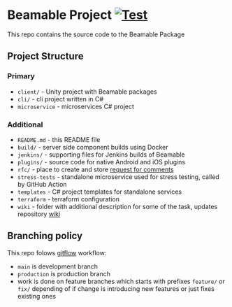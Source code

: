 Beamable Project [![Test](https://github.com/beamable/BeamableProduct/actions/workflows/buildPush.yml/badge.svg?branch=main)](https://github.com/beamable/BeamableProduct/actions/workflows/buildPush.yml)
================

This repo contains the source code to the Beamable Package

Project Structure
-----------------

### Primary

* `client/` - Unity project with Beamable packages
* `cli/` - cli project written in C#
* `microservice` - microservices C# project

### Additional

* `README.md` - this README file
* `build/` - server side component builds using Docker
* `jenkins/` - supporting files for Jenkins builds of Beamable
* `plugins/` - source code for native Android and iOS plugins
* `rfc/` - place to create and store [request for comments](https://en.wikipedia.org/wiki/Request_for_Comments)
* `stress-tests` - standalone microservice used for stress testing, called by GitHub Action
* `templates` - C# project templates for standalone services
* `terraform` - terraform configuration
* `wiki` - folder with additional description for some of the task, updates repository [wiki](https://github.com/beamable/BeamableProduct/wiki)


Branching policy
-----------------

This repo folows [gitflow](https://www.atlassian.com/git/tutorials/comparing-workflows/gitflow-workflow) workflow: 

- `main` is development branch
- `production` is production branch
- work is done on feature branches which starts with prefixes `feature/` or `fix/` depending of if change is introducing new features or just fixes existing ones
